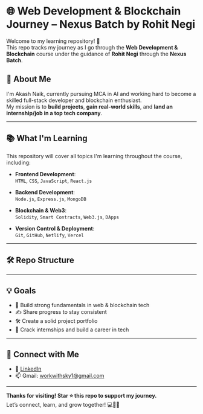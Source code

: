 # 🌐 Web Development & Blockchain Journey – Nexus Batch by Rohit Negi

Welcome to my learning repository! 🙌  
This repo tracks my journey as I go through the **Web Development & Blockchain** course under the guidance of **Rohit Negi** through the **Nexus Batch**.

## 🚀 About Me

I'm Akash Naik, currently pursuing MCA in AI and working hard to become a skilled full-stack developer and blockchain enthusiast.  
My mission is to **build projects**, **gain real-world skills**, and **land an internship/job in a top tech company**.

---

## 📚 What I'm Learning

This repository will cover all topics I'm learning throughout the course, including:

- **Frontend Development**:  
  `HTML`, `CSS`, `JavaScript`, `React.js`

- **Backend Development**:  
  `Node.js`, `Express.js`, `MongoDB`

- **Blockchain & Web3**:  
  `Solidity`, `Smart Contracts`, `Web3.js`, `DApps`

- **Version Control & Deployment**:  
  `Git`, `GitHub`, `Netlify`, `Vercel`

---

## 🛠️ Repo Structure


---

## 💡 Goals

- 🧠 Build strong fundamentals in web & blockchain tech  
- ✍️ Share progress to stay consistent  
- 🛠️ Create a solid project portfolio  
- 💼 Crack internships and build a career in tech  

---

## 📌 Connect with Me

- 🔗 [LinkedIn](https://www.linkedin.com/in/akash-naik-108643355/)
- 📫 Gmail: workwithsky1@gmail.com

---

**Thanks for visiting! Star ⭐ this repo to support my journey.**  
Let’s connect, learn, and grow together! 💻🌱🔥
